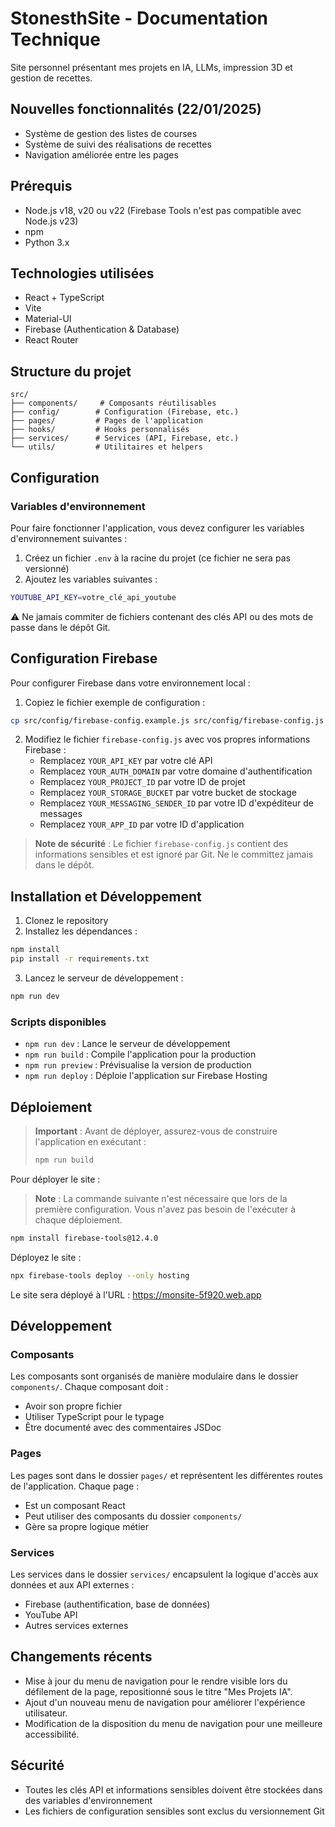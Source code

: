 # StonesthSite - Documentation Technique

Site personnel présentant mes projets en IA, LLMs, impression 3D et gestion de recettes.

## Nouvelles fonctionnalités (22/01/2025)
- Système de gestion des listes de courses
- Système de suivi des réalisations de recettes
- Navigation améliorée entre les pages

## Prérequis

- Node.js v18, v20 ou v22 (Firebase Tools n'est pas compatible avec Node.js v23)
- npm
- Python 3.x

## Technologies utilisées

- React + TypeScript
- Vite
- Material-UI
- Firebase (Authentication & Database)
- React Router

## Structure du projet

```
src/
├── components/     # Composants réutilisables
├── config/        # Configuration (Firebase, etc.)
├── pages/         # Pages de l'application
├── hooks/         # Hooks personnalisés
├── services/      # Services (API, Firebase, etc.)
└── utils/         # Utilitaires et helpers
```

## Configuration

### Variables d'environnement
Pour faire fonctionner l'application, vous devez configurer les variables d'environnement suivantes :

1. Créez un fichier `.env` à la racine du projet (ce fichier ne sera pas versionné)
2. Ajoutez les variables suivantes :

```bash
YOUTUBE_API_KEY=votre_clé_api_youtube
```

⚠️ Ne jamais commiter de fichiers contenant des clés API ou des mots de passe dans le dépôt Git.

## Configuration Firebase

Pour configurer Firebase dans votre environnement local :

1. Copiez le fichier exemple de configuration :
```bash
cp src/config/firebase-config.example.js src/config/firebase-config.js
```

2. Modifiez le fichier `firebase-config.js` avec vos propres informations Firebase :
   - Remplacez `YOUR_API_KEY` par votre clé API
   - Remplacez `YOUR_AUTH_DOMAIN` par votre domaine d'authentification
   - Remplacez `YOUR_PROJECT_ID` par votre ID de projet
   - Remplacez `YOUR_STORAGE_BUCKET` par votre bucket de stockage
   - Remplacez `YOUR_MESSAGING_SENDER_ID` par votre ID d'expéditeur de messages
   - Remplacez `YOUR_APP_ID` par votre ID d'application

> **Note de sécurité** : Le fichier `firebase-config.js` contient des informations sensibles et est ignoré par Git. Ne le committez jamais dans le dépôt.

## Installation et Développement

1. Clonez le repository
2. Installez les dépendances :
```bash
npm install
pip install -r requirements.txt
```

3. Lancez le serveur de développement :
```bash
npm run dev
```

### Scripts disponibles

- `npm run dev` : Lance le serveur de développement
- `npm run build` : Compile l'application pour la production
- `npm run preview` : Prévisualise la version de production
- `npm run deploy` : Déploie l'application sur Firebase Hosting

## Déploiement

> **Important** : Avant de déployer, assurez-vous de construire l'application en exécutant :
> ```bash
> npm run build
> ```

Pour déployer le site :

> **Note** : La commande suivante n'est nécessaire que lors de la première configuration. Vous n'avez pas besoin de l'exécuter à chaque déploiement.

```bash
npm install firebase-tools@12.4.0
```

Déployez le site :
```bash
npx firebase-tools deploy --only hosting
```

Le site sera déployé à l'URL : https://monsite-5f920.web.app

## Développement

### Composants

Les composants sont organisés de manière modulaire dans le dossier `components/`. Chaque composant doit :
- Avoir son propre fichier
- Utiliser TypeScript pour le typage
- Être documenté avec des commentaires JSDoc

### Pages

Les pages sont dans le dossier `pages/` et représentent les différentes routes de l'application. Chaque page :
- Est un composant React
- Peut utiliser des composants du dossier `components/`
- Gère sa propre logique métier

### Services

Les services dans le dossier `services/` encapsulent la logique d'accès aux données et aux API externes :
- Firebase (authentification, base de données)
- YouTube API
- Autres services externes

## Changements récents

- Mise à jour du menu de navigation pour le rendre visible lors du défilement de la page, repositionné sous le titre "Mes Projets IA".
- Ajout d'un nouveau menu de navigation pour améliorer l'expérience utilisateur.
- Modification de la disposition du menu de navigation pour une meilleure accessibilité.

## Sécurité
- Toutes les clés API et informations sensibles doivent être stockées dans des variables d'environnement
- Les fichiers de configuration sensibles sont exclus du versionnement Git
